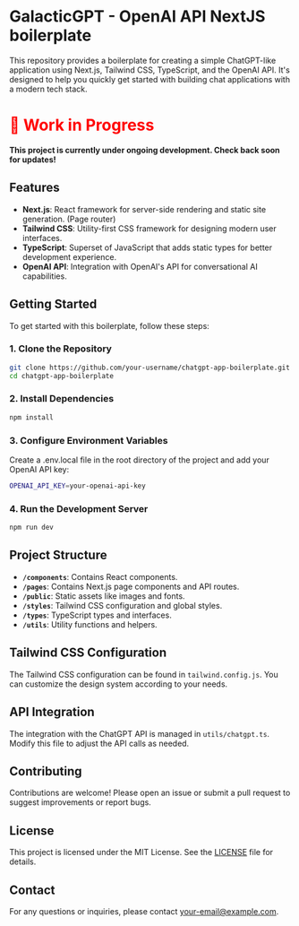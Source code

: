 # GalacticGPT - OpenAI API NextJS boilerplate

This repository provides a boilerplate for creating a simple ChatGPT-like application using Next.js, Tailwind CSS, TypeScript, and the OpenAI API. It's designed to help you quickly get started with building chat applications with a modern tech stack.

# <span style="color: red;">🚧 Work in Progress</span>

**This project is currently under ongoing development. Check back soon for updates!**

## Features

- **Next.js**: React framework for server-side rendering and static site generation. (Page router)
- **Tailwind CSS**: Utility-first CSS framework for designing modern user interfaces.
- **TypeScript**: Superset of JavaScript that adds static types for better development experience.
- **OpenAI API**: Integration with OpenAI's API for conversational AI capabilities.

## Getting Started

To get started with this boilerplate, follow these steps:

### 1. Clone the Repository

```bash
git clone https://github.com/your-username/chatgpt-app-boilerplate.git
cd chatgpt-app-boilerplate
```

### 2. Install Dependencies
```bash
npm install
```

### 3. Configure Environment Variables

Create a .env.local file in the root directory of the project and add your OpenAI API key:
```bash
OPENAI_API_KEY=your-openai-api-key
```

### 4. Run the Development Server
```bash
npm run dev
```

## Project Structure

- **`/components`**: Contains React components.
- **`/pages`**: Contains Next.js page components and API routes.
- **`/public`**: Static assets like images and fonts.
- **`/styles`**: Tailwind CSS configuration and global styles.
- **`/types`**: TypeScript types and interfaces.
- **`/utils`**: Utility functions and helpers.

## Tailwind CSS Configuration

The Tailwind CSS configuration can be found in `tailwind.config.js`. You can customize the design system according to your needs.

## API Integration

The integration with the ChatGPT API is managed in `utils/chatgpt.ts`. Modify this file to adjust the API calls as needed.

## Contributing

Contributions are welcome! Please open an issue or submit a pull request to suggest improvements or report bugs.

## License

This project is licensed under the MIT License. See the [LICENSE](LICENSE) file for details.

## Contact

For any questions or inquiries, please contact [your-email@example.com](mailto:your-email@example.com).
